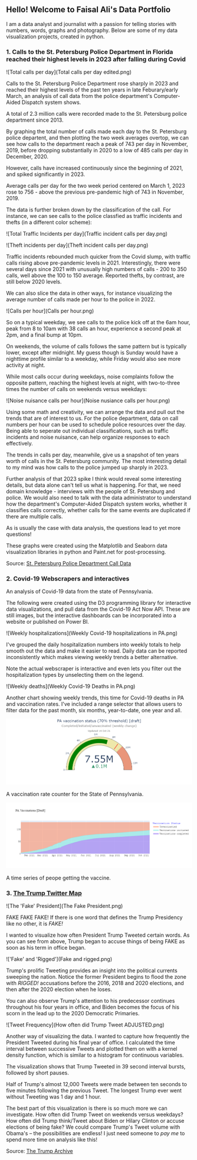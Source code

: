 ## Hello! Welcome to Faisal Ali's Data Portfolio

I am a data analyst and journalist with a passion for telling stories with numbers, words, graphs and photography. Below are some of my data visualization projects, created in python.

### 1. Calls to the St. Petersburg Police Department in Florida reached their highest levels in 2023 after falling during Covid

![Total calls per day](Total calls per day edited.png)

Calls to the St. Petersburg Police Department rose sharply in 2023 and reached their highest levels of the past ten years in late Feburary/early March, an analysis of call data from the police department's Computer-Aided Dispatch system shows.

A total of 2.3 million calls were recorded made to the St. Petersburg police department since 2013.

By graphing the total number of calls made each day to the St. Petersburg police departent, and then plotting the two week averages overtop, we can see how calls to the department reach a peak of 743 per day in November, 2019, before dropping substantially in 2020 to a low of 485 calls per day in December, 2020.

However, calls have increased continuously since the beginning of 2021, and spiked significantly in 2023.

Average calls per day for the two week period centered on March 1, 2023 rose to 756 - above the previous pre-pandemic high of 743 in November, 2019.

The data is further broken down by the classification of the call. For instance, we can see calls to the police classfied as traffic incidents and thefts (in a different color scheme):

![Total Traffic Incidents per day](Traffic incident calls per day.png)

![Theft incidents per day](Theft incident calls per day.png)

Traffic incidents rebounded much quicker from the Covid slump, with traffic calls rising above pre-pandemic levels in 2021. Interestingly, there were several days since 2021 with unusually high numbers of calls - 200 to 350 calls, well above the 100 to 150 average. Reported thefts, by contrast, are still below 2020 levels.

We can also slice the data in other ways, for instance visualizing the average number of calls made per hour to the police in 2022.

![Calls per hour](Calls per hour.png)

So on a typical weekday, we see calls to the police kick off at the 6am hour, peak from 8 to 10am with 38 calls an hour, experience a second peak at 2pm, and a final bump at 10pm.

On weekends, the volume of calls follows the same pattern but is typically lower, except after midnight. My guess though is Sunday would have a nighttime profile similar to a weekday, while Friday would also see more activity at night.

While most calls occur during weekdays, noise complaints follow the opposite pattern, reaching the highest levels at night, with two-to-three times the number of calls on weekends versus weekdays:

![Noise nuisance calls per hour](Noise nusiance calls per hour.png)

Using some math and creativity, we can arrange the data and pull out the trends that are of interest to us. For the police department, data on call numbers per hour can be used to schedule police resources over the day. Being able to seperate out individual classifications, such as traffic incidents and noise nuisance, can help organize responses to each effectively.

The trends in calls per day, meanwhile, give us a snapshot of ten years worth of calls in the St. Petersburg community. The most interesting detail to my mind was how calls to the police jumped up sharply in 2023.

Further analysis of that 2023 spike I think would reveal some interesting details, but data alone can't tell us what is happening. For that, we need domain knowledge - interviews with the people of St. Petersburg and police. We would also need to talk with the data administrator to understand how the department's Computer-Aided Dispatch system works, whether it classifies calls correctly, whether calls for the same events are duplicated if there are multiple calls.

As is usually the case with data analysis, the questions lead to yet more questions!

These graphs were created using the Matplotlib and Seaborn data visualization libraries in python and Paint.net for post-processing.

Source: [St. Petersburg Police Department Call Data](https://stat.stpete.org/dataset/Police-Calls/2eks-pg5j)

### 2. Covid-19 Webscrapers and interactives

An analysis of Covid-19 data from the state of Pennsylvania.

The following were created using the D3 programming library for interactive data visualizations, and pull data from the Covid-19 Act Now API. These are still images, but the interactive dashboards can be incorporated into a website or published on Power BI.

![Weekly hospitalizations](Weekly Covid-19 hospitalizations in PA.png)

I've grouped the daily hospitalization numbers into weekly totals to help smooth out the data and make it easier to read. Daily data can be reported inconsistently which makes viewing weekly trends a better alternative.

Note the actual webscraper is interactive and even lets you filter out the hospitalization types by unselecting them on the legend.

![Weekly deaths](Weekly Covid-19 Deaths in PA.png)

Another chart showing weekly trends, this time for Covid-19 deaths in PA and vaccination rates. I've included a range selector that allows users to filter data for the past month, six months, year-to-date, one year and all.

![Vaccination counter](Vaccinations.png)

A vaccination rate counter for the State of Pennsylvania.

![Vaccination time series](Vaccinations_timeseries.png)

A time series of peope getting the vaccine.


### 3. [The Trump Twitter Map](https://github.com/FaisalAli91/Trump_Tweets_proj/blob/main/Trump_tweets_git.ipynb)

![The 'Fake' President](The Fake President.png)

FAKE FAKE FAKE! If there is one word that defines the Trump Presidency like no other, it is _FAKE!_

I wanted to visualize how often President Trump Tweeted certain words. As you can see from above, Trump began to accuse things of being FAKE as soon as his term in office began.

!['Fake' and 'Rigged'](Fake and rigged.png)

Trump's prolific Tweeting provides an insight into the political currents sweeping the nation. Notice the former President begins to flood the zone with _RIGGED!_ accusations before the 2016, 2018 and 2020 elections, and then after the 2020 election when he loses.

You can also observe Trump's attention to his predecessor continues throughout his four years in office, and Biden becomes the focus of his scorn in the lead up to the 2020 Democratic Primaries.

![Tweet Frequency](How often did Trump Tweet ADJUSTED.png)

Another way of visualizing the data. I wanted to capture how frequently the President Tweeted during his final year of office. I calculated the time interval between successive Tweets and plotted them on with a kernel density function, which is similar to a histogram for continuous variables.

The visualization shows that Trump Tweeted in 39 second interval bursts, followed by short pauses.

Half of Trump's almost 12,000 Tweets were made between ten seconds to five minutes following the previous Tweet. The longest Trump ever went without Tweeting was 1 day and 1 hour.

The best part of this visualization is there is so much more we can investigate. How often did Trump Tweet on weekends versus weekdays? How often did Trump think/Tweet about Biden or Hilary Clinton or accuse elections of being fake? We could compare Trump's Tweet volume with Obama's – the possibilities are endless! I just need someone to _pay me_ to spend more time on analysis like this!

Source: [The Trump Archive](https://www.thetrumparchive.com/)
